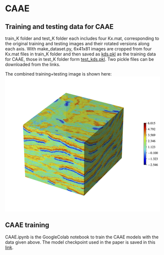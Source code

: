 # CAAE
## Training and testing data for CAAE
train_K folder and test_K folder each includes four Kx.mat, corresponding to the original training and testing images and their rotated versions along each axis. With make_dataset.py, 6x41x81 images are cropped from four Kx.mat files in train_K folder and then saved as [kds.pkl](https://drive.google.com/file/d/1hdYAz3EAKlYCLvbrmUOK7FGRgtmmHu2D/view?usp=sharing) as the training data for CAAE, those in test_K folder form [test_kds.pkl](https://drive.google.com/file/d/1RpWeLDLDx6titiFM4UTKeWVB_-irYjqg/view?usp=sharing). Two pickle files can be downloaded from the links.

The combined training+testing image is shown here:
![](logk_training.png?raw=true)
## CAAE training
CAAE.ipynb is the GoogleColab notebook to train the CAAE models with the data given above.
The model checkpoint used in the paper is saved in this [link](https://drive.google.com/drive/folders/16KzID6kBDueNcETOw5xPQ9NXIL3VTEzu?usp=sharing).